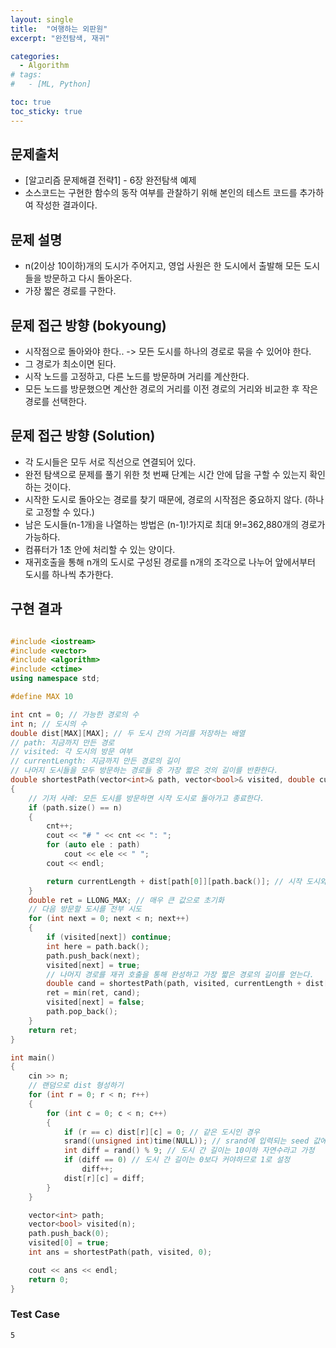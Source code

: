 ```yaml
---
layout: single
title:  "여행하는 외판원"
excerpt: "완전탐색, 재귀"

categories:
  - Algorithm
# tags:
#   - [ML, Python]

toc: true
toc_sticky: true
---
```


## 문제출처
- [알고리즘 문제해결 전략1] - 6장 완전탐색 예제
- 소스코드는 구현한 함수의 동작 여부를 관찰하기 위해 본인의 테스트 코드를 추가하여 작성한 결과이다.

## 문제 설명
- n(2이상 10이하)개의 도시가 주어지고, 영업 사원은 한 도시에서 출발해 모든 도시들을 방문하고 다시 돌아온다.
- 가장 짧은 경로를 구한다.

## 문제 접근 방향 (bokyoung)
- 시작점으로 돌아와야 한다.. -> 모든 도시를 하나의 경로로 묶을 수 있어야 한다.
- 그 경로가 최소이면 된다.
- 시작 노드를 고정하고, 다른 노드를 방문하며 거리를 계산한다.
- 모든 노드를 방문했으면 계산한 경로의 거리를 이전 경로의 거리와 비교한 후 작은 경로를 선택한다.

## 문제 접근 방향 (Solution)
- 각 도시들은 모두 서로 직선으로 연결되어 있다. 
- 완전 탐색으로 문제를 풀기 위한 첫 번째 단계는 시간 안에 답을 구할 수 있는지 확인하는 것이다.
- 시작한 도시로 돌아오는 경로를 찾기 때문에, 경로의 시작점은 중요하지 않다. (하나로 고정할 수 있다.)
- 남은 도시들(n-1개)을 나열하는 방법은 (n-1)!가지로 최대 9!=362,880개의 경로가 가능하다.
- 컴퓨터가 1초 안에 처리할 수 있는 양이다.
- 재귀호출을 통해 n개의 도시로 구성된 경로를 n개의 조각으로 나누어 앞에서부터 도시를 하나씩 추가한다.


## 구현 결과

```c++

#include <iostream>
#include <vector>
#include <algorithm>
#include <ctime>
using namespace std;

#define MAX 10

int cnt = 0; // 가능한 경로의 수
int n; // 도시의 수
double dist[MAX][MAX]; // 두 도시 간의 거리를 저장하는 배열
// path: 지금까지 만든 경로
// visited: 각 도시의 방문 여부
// currentLength: 지금까지 만든 경로의 길이
// 나머지 도시들을 모두 방문하는 경로들 중 가장 짧은 것의 길이를 반환한다.
double shortestPath(vector<int>& path, vector<bool>& visited, double currentLength)
{
	// 기저 사례: 모든 도시를 방문하면 시작 도시로 돌아가고 종료한다.
	if (path.size() == n)
	{
		cnt++;
		cout << "# " << cnt << ": ";
		for (auto ele : path)
			cout << ele << " ";
		cout << endl;

		return currentLength + dist[path[0]][path.back()]; // 시작 도시와 마지막 도시 간의 길이
	}
	double ret = LLONG_MAX; // 매우 큰 값으로 초기화
	// 다음 방문할 도시를 전부 시도
	for (int next = 0; next < n; next++)
	{
		if (visited[next]) continue;
		int here = path.back();
		path.push_back(next);
		visited[next] = true;
		// 나머지 경로를 재귀 호출을 통해 완성하고 가장 짧은 경로의 길이를 얻는다.
		double cand = shortestPath(path, visited, currentLength + dist[here][next]);
		ret = min(ret, cand);
		visited[next] = false;
		path.pop_back();
	}
	return ret;
}

int main()
{
	cin >> n;
	// 랜덤으로 dist 형성하기
	for (int r = 0; r < n; r++)
	{
		for (int c = 0; c < n; c++)
		{
			if (r == c) dist[r][c] = 0; // 같은 도시인 경우
			srand((unsigned int)time(NULL)); // srand에 입력되는 seed 값에 따라 rand() 함수의 결과가 달라짐
			int diff = rand() % 9; // 도시 간 길이는 10이하 자연수라고 가정
			if (diff == 0) // 도시 간 길이는 0보다 커야하므로 1로 설정
				diff++;
			dist[r][c] = diff;
		}
	}

	vector<int> path;
	vector<bool> visited(n);
	path.push_back(0);
	visited[0] = true;
	int ans = shortestPath(path, visited, 0);

	cout << ans << endl;
	return 0;
}

```

### Test Case
```
5
```

